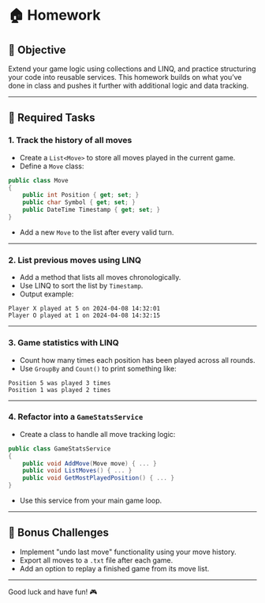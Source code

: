 # 🏠 Homework

## 🎯 Objective

Extend your game logic using collections and LINQ, and practice structuring your code into reusable services. This homework builds on what you’ve done in class and pushes it further with additional logic and data tracking.

---

## 📌 Required Tasks

### 1. Track the history of all moves

- Create a `List<Move>` to store all moves played in the current game.
- Define a `Move` class:

```csharp
public class Move
{
    public int Position { get; set; }
    public char Symbol { get; set; }
    public DateTime Timestamp { get; set; }
}
```

- Add a new `Move` to the list after every valid turn.

---

### 2. List previous moves using LINQ

- Add a method that lists all moves chronologically.
- Use LINQ to sort the list by `Timestamp`.
- Output example:

```
Player X played at 5 on 2024-04-08 14:32:01
Player O played at 1 on 2024-04-08 14:32:15
```

---

### 3. Game statistics with LINQ

- Count how many times each position has been played across all rounds.
- Use `GroupBy` and `Count()` to print something like:

```
Position 5 was played 3 times
Position 1 was played 2 times
```

---

### 4. Refactor into a `GameStatsService`

- Create a class to handle all move tracking logic:

```csharp
public class GameStatsService
{
    public void AddMove(Move move) { ... }
    public void ListMoves() { ... }
    public void GetMostPlayedPosition() { ... }
}
```

- Use this service from your main game loop.

---

## 🧩 Bonus Challenges

- Implement "undo last move" functionality using your move history.
- Export all moves to a `.txt` file after each game.
- Add an option to replay a finished game from its move list.

---

Good luck and have fun! 🎮
